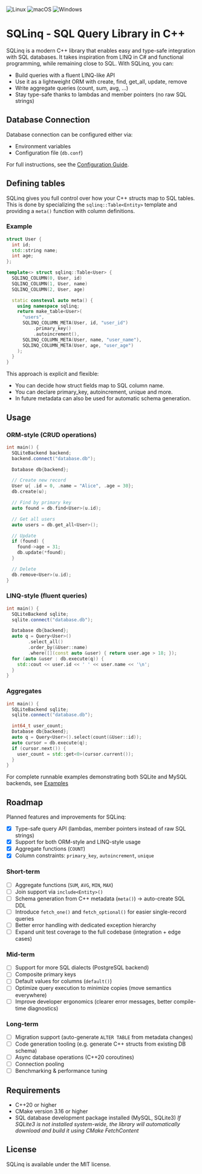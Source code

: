 ![Linux](https://github.com/piotr-maker/sqlinq/actions/workflows/ci-linux.yml/badge.svg) ![macOS](https://github.com/piotr-maker/sqlinq/actions/workflows/ci-macos.yml/badge.svg) ![Windows](https://github.com/piotr-maker/sqlinq/actions/workflows/ci-windows.yml/badge.svg)

# SQLinq - SQL Query Library in C++

SQLinq is a modern C++ library that enables easy and type-safe integration with SQL databases.
It takes inspiration from LINQ in C# and functional programming, while remaining close to SQL.
With SQLinq, you can:
- Build queries with a fluent LINQ-like API
- Use it as a lightweight ORM with create, find, get_all, update, remove
- Write aggregate queries (count, sum, avg, …)
- Stay type-safe thanks to lambdas and member pointers (no raw SQL strings)

## Database Connection

Database connection can be configured either via:
- Environment variables
- Configuration file (`db.conf`)

For full instructions, see the [Configuration Guide](doc/config/README.md).

## Defining tables

SQLinq gives you full control over how your C++ structs map to SQL tables.
This is done by specializing the `sqlinq::Table<Entity>` template and providing a `meta()` function with column definitions.

### Example

```cpp
struct User {
  int id;
  std::string name;
  int age;
};

template<> struct sqlinq::Table<User> {
  SQLINQ_COLUMN(0, User, id)
  SQLINQ_COLUMN(1, User, name)
  SQLINQ_COLUMN(2, User, age)

  static consteval auto meta() {
    using namespace sqlinq;
    return make_table<User>(
      "users",
      SQLINQ_COLUMN_META(User, id, "user_id")
          .primary_key()
          .autoincrement(),
      SQLINQ_COLUMN_META(User, name, "user_name"),
      SQLINQ_COLUMN_META(User, age, "user_age")
    );
  }
}

```
This approach is explicit and flexible:
- You can decide how struct fields map to SQL column name.
- You can declare primary_key, autoincrement, unique and more.
- In future metadata can also be used for automatic schema generation.
## Usage

### ORM-style (CRUD operations)
```cpp
int main() {
  SQLiteBackend backend;
  backend.connect("database.db");

  Database db{backend};

  // Create new record
  User u{ .id = 0, .name = "Alice", .age = 30};
  db.create(u);

  // Find by primary key
  auto found = db.find<User>(u.id);

  // Get all users
  auto users = db.get_all<User>();

  // Update
  if (found) {
    found->age = 31;
    db.update(*found);
  }

  // Delete
  db.remove<User>(u.id);
}
```

### LINQ-style (fluent queries)
```cpp
int main() {
  SQLiteBackend sqlite;
  sqlite.connect("database.db");

  Database db{backend};
  auto q = Query<User>()
        .select_all()
        .order_by(&User::name)
        .where([](const auto &user) { return user.age > 18; });
  for (auto &user : db.execute(q)) {
    std::cout << user.id << ' ' << user.name << '\n';
  }
}
```
### Aggregates
```cpp
int main() {
  SQLiteBackend sqlite;
  sqlite.connect("database.db");

  int64_t user_count;
  Database db{backend};
  auto q = Query<User>().select(count(&User::id));
  auto cursor = db.execute(q);
  if (cursor.next()) {
    user_count = std::get<0>(cursor.current());
  }
}
```
For complete runnable examples demonstrating both SQLite and MySQL backends, see [Examples](examples/README.md)

## Roadmap
Planned features and improvements for SQLinq:

- [x] Type-safe query API (lambdas, member pointers instead of raw SQL strings)
- [x] Support for both ORM-style and LINQ-style usage
- [x] Aggregate functions (`COUNT`)
- [x] Column constraints: `primary_key`, `autoincrement`, `unique`

### Short-term
- [ ] Aggregate functions (`SUM`, `AVG`, `MIN`, `MAX`)
- [ ] Join support via `include<Entity>()`
- [ ] Schema generation from C++ metadata (`meta()`) → auto-create SQL DDL
- [ ] Introduce `fetch_one()` and `fetch_optional()` for easier single-record queries
- [ ] Better error handling with dedicated exception hierarchy
- [ ] Expand unit test coverage to the full codebase (integration + edge cases)

### Mid-term
- [ ] Support for more SQL dialects (PostgreSQL backend)
- [ ] Composite primary keys
- [ ] Default values for columns (`default()`)
- [ ] Optimize query execution to minimize copies (move semantics everywhere)
- [ ] Improve developer ergonomics (clearer error messages, better compile-time diagnostics)

### Long-term
- [ ] Migration support (auto-generate `ALTER TABLE` from metadata changes)
- [ ] Code generation tooling (e.g. generate C++ structs from existing DB schema)
- [ ] Async database operations (C++20 coroutines)
- [ ] Connection pooling
- [ ] Benchmarking & performance tuning

## Requirements
* C++20 or higher
* CMake version 3.16 or higher
* SQL database development package installed (MySQL, SQLite3)
  _If SQLite3 is not installed system-wide, the library will automatically download and build it using CMake FetchContent_

## License
SQLinq is available under the MIT license.
